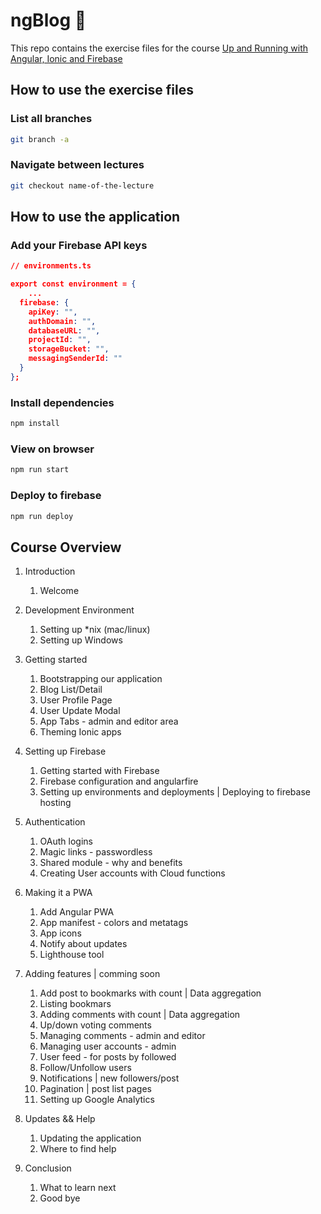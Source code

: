 # ngBlog :metal:

This repo contains the exercise files for the course [Up and Running with Angular, Ionic and Firebase](https://www.udemy.com/up-and-running-with-angular-ionic-and-firebase/?couponCode=GITHUB)

## How to use the exercise files

### List all branches

```bash
git branch -a
```

### Navigate between lectures

```bash
git checkout name-of-the-lecture
```

## How to use the application

### Add your Firebase API keys

```json
// environments.ts

export const environment = {
    ...
  firebase: {
    apiKey: "",
    authDomain: "",
    databaseURL: "",
    projectId: "",
    storageBucket: "",
    messagingSenderId: ""
  }
};
```

### Install dependencies

```bash
npm install
```

### View on browser

```bash
npm run start
```

### Deploy to firebase

```bash
npm run deploy
```

## Course Overview

1. Introduction

   1. Welcome

2. Development Environment

   1. Setting up \*nix (mac/linux)
   2. Setting up Windows

3. Getting started

   1. Bootstrapping our application
   2. Blog List/Detail
   3. User Profile Page
   4. User Update Modal
   5. App Tabs - admin and editor area
   6. Theming Ionic apps

4. Setting up Firebase

   1. Getting started with Firebase
   2. Firebase configuration and angularfire
   3. Setting up environments and deployments | Deploying to firebase hosting

5. Authentication

   1. OAuth logins
   2. Magic links - passwordless
   3. Shared module - why and benefits
   4. Creating User accounts with Cloud functions

6. Making it a PWA

   1. Add Angular PWA
   2. App manifest - colors and metatags
   3. App icons
   4. Notify about updates
   5. Lighthouse tool

7. Adding features | comming soon

   1. Add post to bookmarks with count | Data aggregation
   2. Listing bookmars
   3. Adding comments with count | Data aggregation
   4. Up/down voting comments
   5. Managing comments - admin and editor
   6. Managing user accounts - admin
   7. User feed - for posts by followed
   8. Follow/Unfollow users
   9. Notifications | new followers/post
   10. Pagination | post list pages
   11. Setting up Google Analytics

8. Updates && Help

   1. Updating the application
   2. Where to find help

9. Conclusion

   1. What to learn next
   2. Good bye

